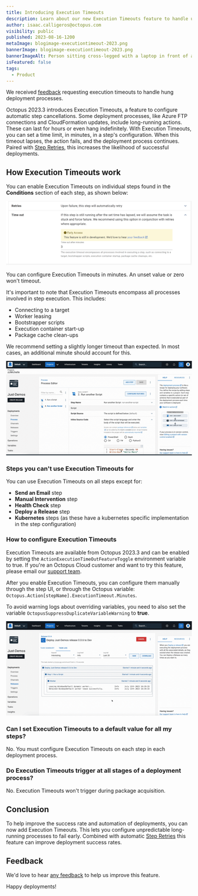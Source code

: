 ```yaml
---
title: Introducing Execution Timeouts
description: Learn about our new Execution Timeouts feature to handle unexpectedly long-running processes.
author: isaac.calligeros@octopus.com
visibility: public
published: 2023-08-16-1200
metaImage: blogimage-executiontimeout-2023.png
bannerImage: blogimage-executiontimeout-2023.png
bannerImageAlt: Person sitting cross-legged with a laptop in front of a giant hourglass and alarm clock.
isFeatured: false
tags:
  - Product
---
```


We received [feedback](https://roadmap.octopus.com/c/55-timeouts-for-steps) requesting execution timeouts to handle hung deployment processes.

Octopus 2023.3 introduces Execution Timeouts, a feature to configure automatic step cancellations. Some deployment processes, like Azure FTP connections and CloudFormation updates, include long-running actions. These can last for hours or even hang indefinitely. With Execution Timeouts, you can set a time limit, in minutes, in a step's configuration. When this timeout lapses, the action fails, and the deployment process continues. Paired with [Step Retries](https://octopus.com/blog/step-retries), this increases the likelihood of successful deployments.

<!-- Watch the video below to see this new feature in action:

<iframe width="560" height="315" src="TODO" title="YouTube video player" frameborder="0" allow="accelerometer; clipboard-write; encrypted-media; gyroscope; picture-in-picture; web-share" allowfullscreen></iframe> -->

## How Execution Timeouts work

You can enable Execution Timeouts on individual steps found in the **Conditions** section of each step, as shown below:

![Execution Timeouts configuration on a step.](execution-timeout-ui.png "width=500")

You can configure Execution Timeouts in minutes. An unset value or zero won't timeout. 

It's important to note that Execution Timeouts encompass all processes involved in step execution. This includes: 

- Connecting to a target
- Worker leasing
- Bootstrapper scripts
- Execution container start-up
- Package cache clean-ups

We recommend setting a slightly longer timeout than expected. In most cases, an additional minute should account for this.

![Execution Timeouts set up.](img-ani-enablingretries-2023-x1.gif "width=500")

### Steps you can't use Execution Timeouts for

You can use Execution Timeouts on all steps except for:

- **Send an Email** step
- **Manual Intervention** step
- **Health Check** step
- **Deploy a Release** step
- **Kubernetes** steps (as these have a kubernetes specific implementation in the step configuration)

### How to configure Execution Timeouts

Execution Timeouts are available from Octopus 2023.3 and can be enabled by setting the `ActionExecutionTimeOutFeatureToggle` environment variable to true. If you're an Octopus Cloud customer and want to try this feature, please email our [support team](mailto:support@octopus.com). 

After you enable Execution Timeouts, you can configure them manually through the step UI, or through the Octopus variable: `Octopus.Action[stepName].ExecutionTimeout.Minutes`. 

To avoid warning logs about overriding variables, you need to also set the variable `OctopusSuppressDuplicateVariableWarning` to **true**.

![Execution Timeouts executing](img-ani-timeoutat1min-2023-x1.gif)

### Can I set Execution Timeouts to a default value for all my steps?

No. You must configure Execution Timeouts on each step in each deployment process.

### Do Execution Timeouts trigger at all stages of a deployment process?

No. Execution Timeouts won't trigger during package acquisition.

## Conclusion

To help improve the success rate and automation of deployments, you can now add Execution Timeouts. This lets you configure unpredictable long-running processes to fail early. Combined with automatic [Step Retries](https://octopus.com/blog/step-retries) this feature can improve deployment success rates.

## Feedback

We'd love to hear [any feedback](https://oc.to/ActionExecutionTimeOutFeedbackForm) to help us improve this feature.

Happy deployments!
